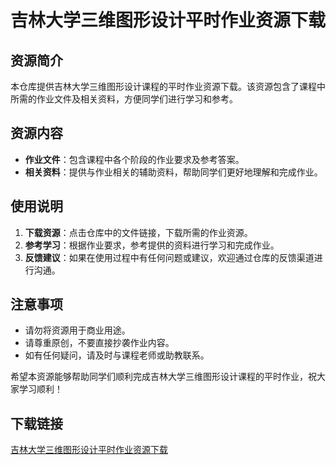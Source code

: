 # 吉林大学三维图形设计平时作业资源下载

## 资源简介

本仓库提供吉林大学三维图形设计课程的平时作业资源下载。该资源包含了课程中所需的作业文件及相关资料，方便同学们进行学习和参考。

## 资源内容

- **作业文件**：包含课程中各个阶段的作业要求及参考答案。
- **相关资料**：提供与作业相关的辅助资料，帮助同学们更好地理解和完成作业。

## 使用说明

1. **下载资源**：点击仓库中的文件链接，下载所需的作业资源。
2. **参考学习**：根据作业要求，参考提供的资料进行学习和完成作业。
3. **反馈建议**：如果在使用过程中有任何问题或建议，欢迎通过仓库的反馈渠道进行沟通。

## 注意事项

- 请勿将资源用于商业用途。
- 请尊重原创，不要直接抄袭作业内容。
- 如有任何疑问，请及时与课程老师或助教联系。

希望本资源能够帮助同学们顺利完成吉林大学三维图形设计课程的平时作业，祝大家学习顺利！

## 下载链接

[吉林大学三维图形设计平时作业资源下载](https://pan.quark.cn/s/d00cd7317a50)